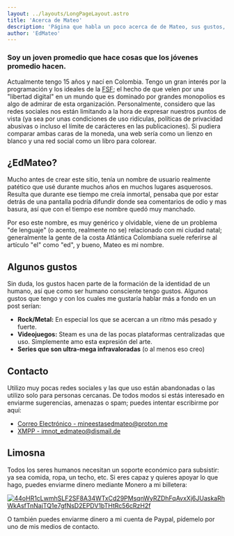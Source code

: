```yaml
---
layout: ../layouts/LongPageLayout.astro
title: 'Acerca de Mateo'
description: 'Página que habla un poco acerca de de Mateo, sus gustos, etc.'
author: 'EdMateo'
---
```


### Soy un joven promedio que hace cosas que los jóvenes promedio hacen.

Actualmente tengo 15 años y nací en Colombia. Tengo un gran interés por la programación y los ideales de la [FSF](https://www.fsf.org); el hecho de que velen por una "libertad digital" en un mundo que es dominado por grandes monopolios es algo de admirar de esta organización. Personalmente, considero que las redes sociales nos están limitando a la hora de expresar nuestros puntos de vista (ya sea por unas condiciones de uso ridículas, políticas de privacidad abusivas o incluso el límite de carácteres en las publicaciones). Si pudiera comparar ambas caras de la moneda, una web sería como un lienzo en blanco y una red social como un libro para colorear.

## ¿EdMateo?

Mucho antes de crear este sitio, tenía un nombre de usuario realmente patético que usé durante muchos años en muchos lugares asquerosos. Resulta que durante ese tiempo me creía inmortal, pensaba que por estar detrás de una pantalla podría difundir donde sea comentarios de odio y mas basura, así que con el tiempo ese nombre quedó muy manchado.

Por eso este nombre, es muy genérico y olvidable, viene de un problema "de lenguaje" (o acento, realmente no se) relacionado con mi ciudad natal; generalmente la gente de la costa Atlántica Colombiana suele referirse al artículo "el" como "ed", y bueno, Mateo es mi nombre.

## Algunos gustos

Sin duda, los gustos hacen parte de la formación de la identidad de un humano, así que como ser humano consciente tengo gustos. Algunos gustos que tengo y con los cuales me gustaría hablar más a fondo en un post serían:

- **Rock/Metal:** En especial los que se acercan a un ritmo más pesado y fuerte.
- **Videojuegos:** Steam es una de las pocas plataformas centralizadas que uso. Simplemente amo esta expresión del arte.
- **Series que son ultra-mega infravaloradas** (o al menos eso creo)

## Contacto

Utilizo muy pocas redes sociales y las que uso están abandonadas o las utilizo solo para personas cercanas. De todos modos si estás interesado en enviarme sugerencias, amenazas o spam; puedes intentar escribirme por aquí:

- [Correo Electrónico - mineestasedmateo@proton.me](mailto:mineestasedmateo@proton.me)
- [XMPP - imnot_edmateo@dismail.de](xmpp:edmateo@edmateo.site)

## Limosna

Todos los seres humanos necesitan un soporte económico para subsistir: ya sea comida, ropa, un techo, etc. Si eres capaz y quieres apoyar lo que hago, puedes enviarme dinero mediante Monero a mi billetera: 

[![44oHR1cLwmhSLF2SF8A34WTxCd29PMsqnWyRZDhFqAvxXj6JUaskaRhWkAsfTnNajTQ1e7gfNsD2EPDV1bTHtRc56cRzH2f](https://edmateo.neocities.org/assets/MONERO.webp)](/assets/monero.txt)

O también puedes enviarme dinero a mi cuenta de Paypal, pídemelo por uno de mis medios de contacto.
